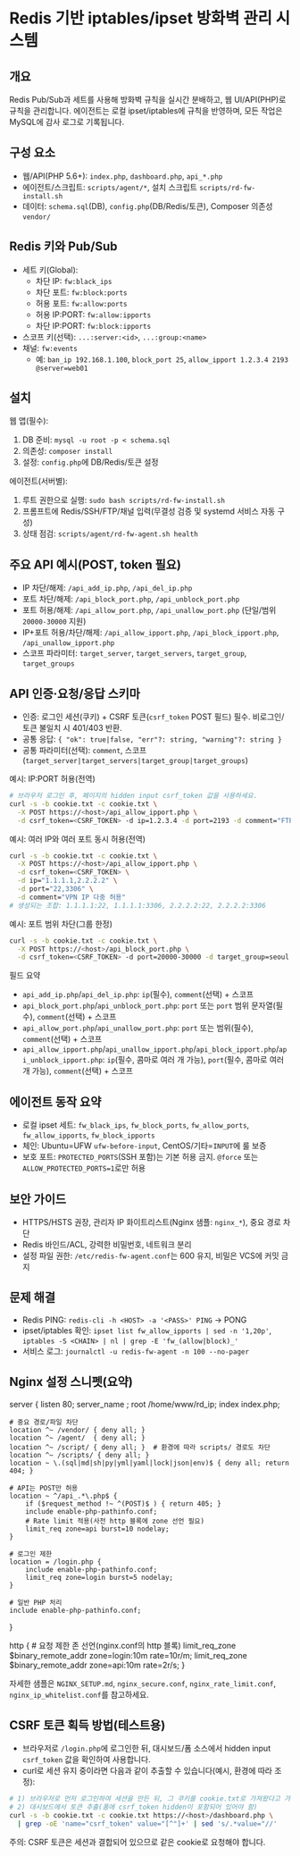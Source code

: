 # Redis 기반 iptables/ipset 방화벽 관리 시스템

## 개요
Redis Pub/Sub과 세트를 사용해 방화벽 규칙을 실시간 분배하고, 웹 UI/API(PHP)로 규칙을 관리합니다. 에이전트는 로컬 ipset/iptables에 규칙을 반영하며, 모든 작업은 MySQL에 감사 로그로 기록됩니다.

## 구성 요소
- 웹/API(PHP 5.6+): `index.php`, `dashboard.php`, `api_*.php`
- 에이전트/스크립트: `scripts/agent/*`, 설치 스크립트 `scripts/rd-fw-install.sh`
- 데이터: `schema.sql`(DB), `config.php`(DB/Redis/토큰), Composer 의존성 `vendor/`

## Redis 키와 Pub/Sub
- 세트 키(Global):
  - 차단 IP: `fw:black_ips`
  - 차단 포트: `fw:block:ports`
  - 허용 포트: `fw:allow:ports`
  - 허용 IP:PORT: `fw:allow:ipports`
  - 차단 IP:PORT: `fw:block:ipports`
- 스코프 키(선택): `...:server:<id>`, `...:group:<name>`
- 채널: `fw:events`
  - 예: `ban_ip 192.168.1.100`, `block_port 25`, `allow_ipport 1.2.3.4 2193 @server=web01`

## 설치
웹 앱(필수):
1) DB 준비: `mysql -u root -p < schema.sql`
2) 의존성: `composer install`
3) 설정: `config.php`에 DB/Redis/토큰 설정

에이전트(서버별):
1) 루트 권한으로 실행: `sudo bash scripts/rd-fw-install.sh`
2) 프롬프트에 Redis/SSH/FTP/채널 입력(무결성 검증 및 systemd 서비스 자동 구성)
3) 상태 점검: `scripts/agent/rd-fw-agent.sh health`

## 주요 API 예시(POST, token 필요)
- IP 차단/해제: `/api_add_ip.php`, `/api_del_ip.php`
- 포트 차단/해제: `/api_block_port.php`, `/api_unblock_port.php`
- 포트 허용/해제: `/api_allow_port.php`, `/api_unallow_port.php` (단일/범위 `20000-30000` 지원)
- IP+포트 허용/차단/해제: `/api_allow_ipport.php`, `/api_block_ipport.php`, `/api_unallow_ipport.php`
- 스코프 파라미터: `target_server`, `target_servers`, `target_group`, `target_groups`

## API 인증·요청/응답 스키마
- 인증: 로그인 세션(쿠키) + CSRF 토큰(`csrf_token` POST 필드) 필수. 비로그인/토큰 불일치 시 401/403 반환.
- 공통 응답: `{ "ok": true|false, "err"?: string, "warning"?: string }`
- 공통 파라미터(선택): `comment`, 스코프(`target_server|target_servers|target_group|target_groups`)

예시: IP:PORT 허용(전역)
```bash
# 브라우저 로그인 후, 페이지의 hidden input csrf_token 값을 사용하세요.
curl -s -b cookie.txt -c cookie.txt \
  -X POST https://<host>/api_allow_ipport.php \
  -d csrf_token=<CSRF_TOKEN> -d ip=1.2.3.4 -d port=2193 -d comment="FTP allow"
```

예시: 여러 IP와 여러 포트 동시 허용(전역)
```bash
curl -s -b cookie.txt -c cookie.txt \
  -X POST https://<host>/api_allow_ipport.php \
  -d csrf_token=<CSRF_TOKEN> \
  -d ip="1.1.1.1,2.2.2.2" \
  -d port="22,3306" \
  -d comment="VPN IP 다중 허용"
# 생성되는 조합: 1.1.1.1:22, 1.1.1.1:3306, 2.2.2.2:22, 2.2.2.2:3306
```

예시: 포트 범위 차단(그룹 한정)
```bash
curl -s -b cookie.txt -c cookie.txt \
  -X POST https://<host>/api_block_port.php \
  -d csrf_token=<CSRF_TOKEN> -d port=20000-30000 -d target_group=seoul -d comment="block range"
```

필드 요약
- `api_add_ip.php`/`api_del_ip.php`: `ip`(필수), `comment`(선택) + 스코프
- `api_block_port.php`/`api_unblock_port.php`: `port` 또는 `port` 범위 문자열(필수), `comment`(선택) + 스코프
- `api_allow_port.php`/`api_unallow_port.php`: `port` 또는 범위(필수), `comment`(선택) + 스코프
- `api_allow_ipport.php`/`api_unallow_ipport.php`/`api_block_ipport.php`/`api_unblock_ipport.php`: `ip`(필수, 콤마로 여러 개 가능), `port`(필수, 콤마로 여러 개 가능), `comment`(선택) + 스코프

## 에이전트 동작 요약
- 로컬 ipset 세트: `fw_black_ips`, `fw_block_ports`, `fw_allow_ports`, `fw_allow_ipports`, `fw_block_ipports`
- 체인: Ubuntu=UFW `ufw-before-input`, CentOS/기타=`INPUT`에 룰 보증
- 보호 포트: `PROTECTED_PORTS`(SSH 포함)는 기본 허용 금지. `@force` 또는 `ALLOW_PROTECTED_PORTS=1`로만 허용

## 보안 가이드
- HTTPS/HSTS 권장, 관리자 IP 화이트리스트(Nginx 샘플: `nginx_*`), 중요 경로 차단
- Redis 바인드/ACL, 강력한 비밀번호, 네트워크 분리
- 설정 파일 권한: `/etc/redis-fw-agent.conf`는 600 유지, 비밀은 VCS에 커밋 금지

## 문제 해결
- Redis PING: `redis-cli -h <HOST> -a '<PASS>' PING` → PONG
- ipset/iptables 확인: `ipset list fw_allow_ipports | sed -n '1,20p'`, `iptables -S <CHAIN> | nl | grep -E 'fw_(allow|block)_'`
- 서비스 로그: `journalctl -u redis-fw-agent -n 100 --no-pager`

## Nginx 설정 스니펫(요약)
server {
    listen 80;
    server_name <your-domain>;
    root /home/www/rd_ip;
    index index.php;

    # 중요 경로/파일 차단
    location ^~ /vendor/ { deny all; }
    location ^~ /agent/  { deny all; }
    location ^~ /script/ { deny all; }  # 환경에 따라 scripts/ 경로도 차단
    location ^~ /scripts/ { deny all; }
    location ~ \.(sql|md|sh|py|yml|yaml|lock|json|env)$ { deny all; return 404; }

    # API는 POST만 허용
    location ~ ^/api_.*\.php$ {
        if ($request_method !~ ^(POST)$ ) { return 405; }
        include enable-php-pathinfo.conf;
        # Rate limit 적용(사전 http 블록에 zone 선언 필요)
        limit_req zone=api burst=10 nodelay;
    }

    # 로그인 제한
    location = /login.php {
        include enable-php-pathinfo.conf;
        limit_req zone=login burst=5 nodelay;
    }

    # 일반 PHP 처리
    include enable-php-pathinfo.conf;
}

http {
    # 요청 제한 존 선언(nginx.conf의 http 블록)
    limit_req_zone $binary_remote_addr zone=login:10m rate=10r/m;
    limit_req_zone $binary_remote_addr zone=api:10m rate=2r/s;
}

자세한 샘플은 `NGINX_SETUP.md`, `nginx_secure.conf`, `nginx_rate_limit.conf`, `nginx_ip_whitelist.conf`를 참고하세요.

## CSRF 토큰 획득 방법(테스트용)
- 브라우저로 `/login.php`에 로그인한 뒤, 대시보드/폼 소스에서 hidden input `csrf_token` 값을 확인하여 사용합니다.
- curl로 세션 유지 중이라면 다음과 같이 추출할 수 있습니다(예시, 환경에 따라 조정):
```bash
# 1) 브라우저로 먼저 로그인하여 세션을 만든 뒤, 그 쿠키를 cookie.txt로 가져왔다고 가정
# 2) 대시보드에서 토큰 추출(폼에 csrf_token hidden이 포함되어 있어야 함)
curl -s -b cookie.txt -c cookie.txt https://<host>/dashboard.php \
  | grep -oE 'name="csrf_token" value="[^"]+' | sed 's/.*value="//'
```
주의: CSRF 토큰은 세션과 결합되어 있으므로 같은 cookie로 요청해야 합니다.
